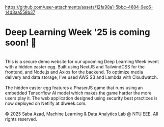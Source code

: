 https://github.com/user-attachments/assets/12fa98a1-5bbc-4684-9ec6-14d3aa558b37

# Deep Learning Week '25 is coming soon! 🚀
<br/>
This is a secure demo website for our upcoming Deep Learning Week event with a hidden easter egg. Built using NextJS and TailwindCSS for the frontend, and Node.js and Axios for the backend. To optimize media delivery and data storage, I've used AWS S3 and Lambda with Cloudwatch.<br/>
<br/>
The hidden easter egg features a PhaserJS game that runs using an embedded Tensorflow AI model which makes the game harder the more users play it. The web application designed using security best practices is now deployed on Netlify at dlweek.com.<br/>
<br />
© 2025 Saba Azad, Machine Learning & Data Analytics Lab @ NTU EEE. All rights reserved.<br/>
<br/>




